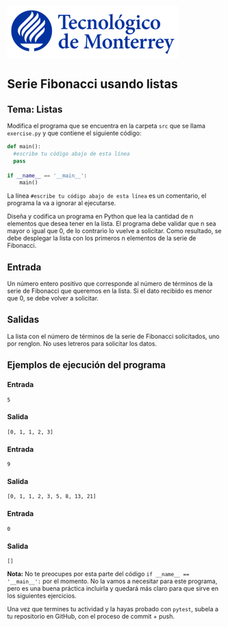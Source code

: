 ![Tec de Monterrey](../../images/logotecmty.png)
# Serie Fibonacci usando listas
## Tema: Listas

Modifica el programa que se encuentra en la carpeta `src` que se llama `exercise.py` y que contiene el siguiente código:

```python
def main():
  #escribe tu código abajo de esta línea
  pass

if __name__ == '__main__':
    main()
```

La línea `#escribe tu código abajo de esta línea` es un comentario, el programa la va a ignorar al ejecutarse.

Diseña y codifica un programa en Python que lea la cantidad de n elementos que desea tener en la lista.
El programa debe validar que n sea mayor o igual que 0, de lo contrario lo vuelve a solicitar. Como resultado, se debe desplegar la lista con los primeros n elementos de la serie de Fibonacci.

## Entrada
Un número entero positivo que corresponde al número de términos de la serie de Fibonacci que queremos en la lista. Si el dato recibido es menor que 0, se debe volver a solicitar.

## Salidas
La lista con el número de términos de la serie de Fibonacci solicitados, uno por renglon. No uses letreros para solicitar los datos.

## Ejemplos de ejecución del programa
### Entrada
```
5
```
### Salida
```
[0, 1, 1, 2, 3]
```
### Entrada
```
9
```
### Salida
```
[0, 1, 1, 2, 3, 5, 8, 13, 21]
```
### Entrada
```
0
```
### Salida
```
[]
```

**Nota:** No te preocupes por esta parte del código `if __name__ == '__main__':` por el momento. No la vamos a necesitar para este programa, pero es una buena práctica incluirla y quedará más claro para que sirve en los siguientes ejercicios.

Una vez que termines tu actividad y la hayas probado con `pytest`, subela a tu repositorio en GitHub, con el proceso de commit + push.
